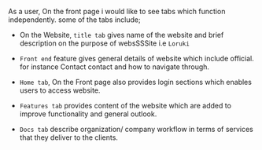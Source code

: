 As a user, On the front page i would like to see tabs which function
independently. some of the tabs include;

- On the Website, `title tab` gives name of the website and brief description on
  the purpose of websSSSite i.e `Loruki`
- `Front end` feature gives general details of website which include official.
  for instance Contact contact and how to navigate through.

- `Home tab`, On the Front page also provides login sections which enables users
  to access website.

- `Features tab` provides content of the website which are added to improve
  functionality and general outlook.
- `Docs tab` describe organization/ company workflow in terms of services that
  they deliver to the clients.
